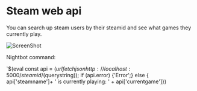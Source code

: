 # Steam web api

You can search up steam users by their steamid and see what games they currently play.

![ScreenShot](https://i.imgur.com/f6VKeuQ.png)

Nightbot command: 

`$(eval const api = $(urlfetch json http://localhost:5000/steamid/$(querystring)); if (api.error) {'Error';} else { api['steamname']+ ' is currently playing: ' + api['currentgame']})
